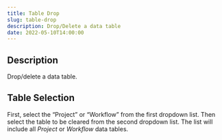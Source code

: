 ```yaml
---
title: Table Drop
slug: table-drop
description: Drop/Delete a data table
date: 2022-05-10T14:00:00
---
```



## Description


Drop/delete a data table.



## Table Selection


First, select the “Project” or “Workflow” from the first dropdown list. Then select the table to be cleared from the second dropdown list. The list will include all *Project* or *Workflow* data tables.


